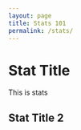 ```yaml
---
layout: page
title: Stats 101
permalink: /stats/
---
```


# Stat Title
This is stats

## Stat Title 2